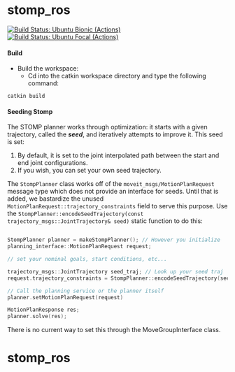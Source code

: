 # stomp_ros

[![Build Status: Ubuntu Bionic (Actions)](https://github.com/ros-industrial/stomp_ros/workflows/CI%20-%20Ubuntu%20Bionic/badge.svg?branch=melodic-devel)](https://github.com/ros-industrial/stomp_ros/actions?query=workflow%3A%22CI+-+Ubuntu+Bionic%22)
[![Build Status: Ubuntu Focal (Actions)](https://github.com/ros-industrial/stomp_ros/workflows/CI%20-%20Ubuntu%20Focal/badge.svg?branch=melodic-devel)](https://github.com/ros-industrial/stomp_ros/actions?query=workflow%3A%22CI+-+Ubuntu+Focal%22)

#### Build
- Build the workspace:
  - Cd into the catkin workspace directory and type the following command:
```
catkin build
```

#### Seeding Stomp
The STOMP planner works through optimization: it starts with a given trajectory, called the ***seed***, and iteratively attempts to improve it. This seed is set:
 1. By default, it is set to the joint interpolated path between the start and end joint configurations.
 2. If you wish, you can set your own seed trajectory.

The `StompPlanner` class works off of the `moveit_msgs/MotionPlanRequest` message type which does not provide an interface for seeds. Until that is added, we bastardize the unused `MotionPlanRequest::trajectory_constraints` field to serve this purpose. Use the `StompPlanner::encodeSeedTrajectory(const trajectory_msgs::JointTrajectory& seed)` static function to do this:

```c++

StompPlanner planner = makeStompPlanner(); // However you initialize
planning_interface::MotionPlanRequest request;

// set your nominal goals, start conditions, etc...

trajectory_msgs::JointTrajectory seed_traj; // Look up your seed traj
request.trajectory_constraints = StompPlanner::encodeSeedTrajectory(seed_traj);

// Call the planning service or the planner itself
planner.setMotionPlanRequest(request)

MotionPlanResponse res;
planner.solve(res);
``` 
There is no current way to set this through the MoveGroupInterface class. 
# stomp_ros
